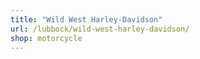 ```yaml
---
title: "Wild West Harley-Davidson"
url: /lubbock/wild-west-harley-davidson/
shop: motorcycle
---
```

